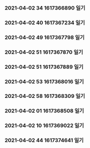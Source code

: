 ### 2021-04-02 34 1617366890  일기
### 2021-04-02 40 1617367234  일기
### 2021-04-02 49 1617367798  일기
### 2021-04-02 51 1617367870  일기
### 2021-04-02 51 1617367889  일기
### 2021-04-02 53 1617368016  일기
### 2021-04-02 58 1617368309  일기
### 2021-04-02 01 1617368508  일기
### 2021-04-02 10 1617369022  일기
### 2021-04-02 44 1617374641  일기
